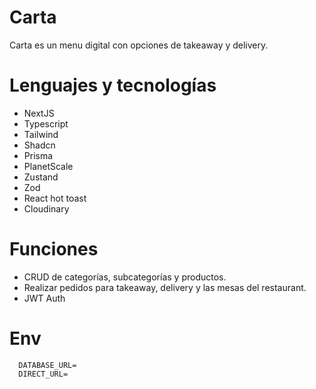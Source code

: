 # Carta

Carta es un menu digital con opciones de takeaway y delivery.

# Lenguajes y tecnologías

- NextJS
- Typescript
- Tailwind
- Shadcn
- Prisma
- PlanetScale
- Zustand
- Zod
- React hot toast
- Cloudinary

# Funciones

- CRUD de categorías, subcategorías y productos.
- Realizar pedidos para takeaway, delivery y las mesas del restaurant.
- JWT Auth

# Env

```
  DATABASE_URL=
  DIRECT_URL=
```
